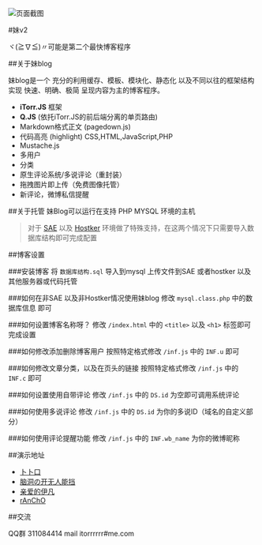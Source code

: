 
![页面截图](http://ww4.sinaimg.cn/large/a15b4afegw1enswvuws5eg20fo0b1jrd.gif)

#妹v2

ヾ(≧∇≦)〃可能是第二个最快博客程序

##关于妹blog

妹blog是一个 充分的利用缓存、模板、模块化、静态化 以及不同以往的框架结构 实现 快速、明确、极简 呈现内容为主的博客程序。
 

- **iTorr.JS** 框架
- **Q.JS** (依托iTorr.JS的前后端分离的单页路由)
- Markdown格式正文 (pagedown.js)
- 代码高亮 (highlight) CSS,HTML,JavaScript,PHP
- Mustache.js
- 多用户
- 分类
- 原生评论系统/多说评论（重封装）
- 拖拽图片即上传（免费图像托管）
- 新评论，微博私信提醒



##关于托管
妹Blog可以运行在支持 PHP MYSQL 环境的主机

>对于 [SAE](http://sae.sina.com.cn/) 以及 [Hostker](http://www.hostker.com/) 环境做了特殊支持，在这两个情况下只需要导入数据库结构即可完成配置


##博客设置

###安装博客
将 `数据库结构.sql` 导入到mysql
上传文件到SAE 或者hostker 以及其他服务器或代码托管

###如何在非SAE 以及非Hostker情况使用妹blog
修改 `mysql.class.php` 中的数据库信息 即可

###如何设置博客名称呀？
修改 `/index.html` 中的 `<title>` 以及 `<h1>` 标签即可完成设置

###如何修改添加删除博客用户
按照特定格式修改 `/inf.js` 中的 `INF.u` 即可

###如何修改文章分类，以及在页头的链接
按照特定格式修改 `/inf.js` 中的 `INF.c` 即可

###如何设置使用自带评论
修改 `/inf.js` 中的 `DS.id` 为空即可调用系统评论

###如何使用多说评论
修改 `/inf.js` 中的 `DS.id` 为你的多说ID（域名的自定义部分）

###如何使用评论提醒功能
修改 `/inf.js` 中的 `INF.wb_name` 为你的微博昵称



##演示地址

- [卜卜口](http://mouto.org)
- [脑洞の开无人能挡](http://imoe.in)
- [亲爱的伊凡](http://annnn.sinaapp.com)
- [rAnChO](https://rcrc.sinaapp.com)

##交流

QQ群 311084414
mail itorrrrrr#me.com

